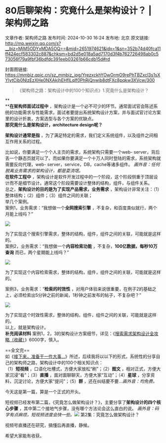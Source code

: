 # 80后聊架构：究竟什么是架构设计？ | 架构师之路

文章作者: 架构师之路
发布时间: 2024-10-30 16:24
发布地: 北京
原文链接: http://mp.weixin.qq.com/s?__biz=MjM5ODYxMDA5OQ==&mid=2651974621&idx=1&sn=352b74d40fca11ff424ecf583302c887&chksm=bd2d5e018a5ad7170d3f4b762726498ab0c573056f79a9fbf36bdfdc391eeb03261b66cdb15d#rd

封面图链接: https://mmbiz.qpic.cn/sz_mmbiz_jpg/YrezxckhYOwOrmO9rePhTBZxcl3s1sXYIytCib0NlzEzXHe0NXAkjhEHflLqIf0PhRjQnwib8dtFXc8pqkw3XVcw/300

> 《架构师之路：架构设计中的100个知识点》1.究竟什么是架构设计？

**  
****在架构师面试过程中**
，架构设计是一个必不可少的环节。通常面试官会陈述系统的功能需求与性能需求，面试者要提出系统架构设计方案，并与面试官讨论方案里的设计折衷，方案选型与各个方案的优缺点。  
**那究竟什么是架构设计，****architecture design****呢？**

  

**架构设计通常是指** ，为了满足特定的需求，我们定义系统组件，以及组件之间相互作用关系的过程。

  

比如说，你要满足一个个人主页的需求，系统架构只需要一个web-
server，背后丢一个静态页就可以了。而如果你要满足一个十万人同时登陆的需求，系统架构就需要反向代理，web-
server，service，DB，cache等诸多组件。 _画外音：任何脱离业务需求的架构设计，都是耍流氓。_  
**在软件工程中** ，架构设计是软件开发过程中的一个阶段，这个阶段侧重于顶层设计而不是细节设计。通常这个阶段需要设计整体的结构，组件，与组件关系。  
总之，**架构设计的目的是为了实现产品需求，业务需求** ，架构设计非常关注：（1）整体结构；（2）组件；（3）组件之间的关联；  
举几个案例。  
案例1，业务需求：“我想做一个**全网搜索引擎** ，不复杂，和百度类似就行，两个月能上线吗？”

![](https://mmbiz.qpic.cn/sz_mmbiz_png/YrezxckhYOwOrmO9rePhTBZxcl3s1sXYsS9dZF4WkBD5nZAsP44g133DbtZiaaXMdv4FLk87GUPibcSLGjcJsfxA/640?wx_fmt=png&from=appmsg)

为了实现这个搜索引擎需求，整体的结构，组件，组件之间的关联，可能就是这样的。  
案例2，业务需求：“我想做一个**内容检索功能** ，不复杂，**100亿数据，每秒10万查询** 而已，两个星期能上线吗？”

![](https://mmbiz.qpic.cn/sz_mmbiz_png/YrezxckhYOwOrmO9rePhTBZxcl3s1sXYFichMobnzvfhCWBQE8AQibYNpr4nbpcwLd2xyCz9rdryknlOpp5fnewg/640?wx_fmt=png&from=appmsg)

为了实现这个内容检索需求，整体的结构，组件，组件之间的关联，可能就是这样的。  
  
案例3，业务需求：“**检索的时效性** ，对用户体验来说很重要，在例子2的基础之上，必须检索出5分钟之前的新闻，1秒钟之前发布的帖子，不复杂吧？”

![](https://mmbiz.qpic.cn/sz_mmbiz_png/YrezxckhYOwOrmO9rePhTBZxcl3s1sXYLHicd6pmIzfZAtVlXZOb1TdpCYtQNKe7TU9icE7yJggDmnmic3Q6HhXcQ/640?wx_fmt=png&from=appmsg)

为了实现这个时效性需求，整体的结构，组件，组件之间的关联，可能就是这样的。  
以上，就是架构设计。  
**补充阅读材料**
案例1，2，3的架构设计方案细节，详见：《[搜索需求架构设计全攻略（收藏）](http://mp.weixin.qq.com/s?__biz=MjM5ODYxMDA5OQ==&mid=2651970886&idx=1&sn=c941d38dd361977ecc667fac3312966a&chksm=bd2d689a8a5ae18c65a440ef591b0790dfe684ff883f8982f65f6287441a3ef3b501bf8ea44b&scene=21#wechat_redirect)》6000字，慎入。  
  
==全文完==  
如《[接下来，准备干一件大事...](http://mp.weixin.qq.com/s?__biz=MjM5ODYxMDA5OQ==&mid=2651974605&idx=1&sn=348e6a5f12ebfb82a8b7af12eb1dac84&chksm=bd2d5e118a5ad707e3de0582568030e251b6c0c481bfa055af77bb2a6ca08fb62b5bff344d80&scene=21#wechat_redirect)》所述，后续我将以以下的形式，系统性的分享自己的架构师之路，架构设计中的100个相关知识点：  
（1）**短视频** ，口语化吐槽式，方便大家放松“刷”；（2）**图文** ，相对正式，方便大家沉浸“看”；（3）**直播**
，面对面聊聊天，方便大家“互动”；（4）**星球** ，分享资料，沉淀讨论，方便大家“提问”；（5）**群** ，还在纠结要不要..._画外音：均免费。_  
  
今天这是第一篇，算是一个正式的开头。  
  
短视频已经发布第二篇，《究竟怎么做架构设计？》，主要分享了**架构设计的四个核心步骤** ，其中第二个接地气步骤，没有哪个方法论会这么直白的说。
_画外音：码字有点麻烦，短视频进度会快一些。_![](https://mmbiz.qpic.cn/sz_mmbiz_png/YrezxckhYOwOrmO9rePhTBZxcl3s1sXYuRdEP8Eg8sagzicblpMUDP2tASl7RJaqdk0aYM6uTPCXQVHEpjxHyZw/640?wx_fmt=png&from=appmsg)
第2集：究竟怎么做架构设计？  
  

视频号直播还在研究，搞懂后再直播，静候。

  

希望大家能有收获。

